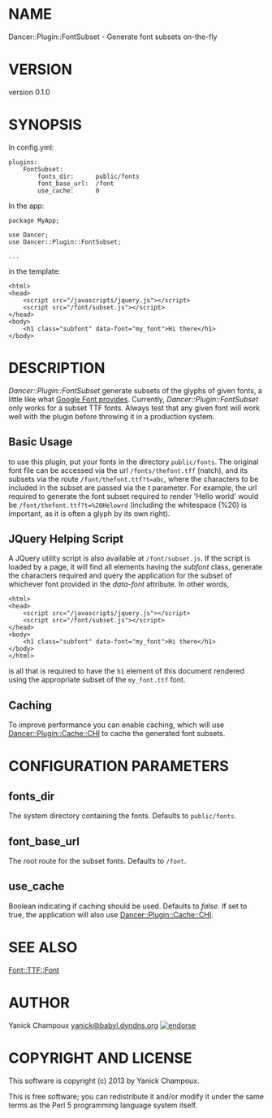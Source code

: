 # NAME

Dancer::Plugin::FontSubset - Generate font subsets on-the-fly

# VERSION

version 0.1.0

# SYNOPSIS

In config.yml:

    plugins:
        FontSubset:
            fonts_dir:      public/fonts
            font_base_url:  /font
            use_cache:      0

In the app:

    package MyApp;

    use Dancer;
    use Dancer::Plugin::FontSubset;

    ...

in the template:

    <html>
    <head>
        <script src="/javascripts/jquery.js"></script>
        <script src="/font/subset.js"></script>
    </head>
    <body>
        <h1 class="subfont" data-font="my_font">Hi there</h1>
    </body>

# DESCRIPTION

_Dancer::Plugin::FontSubset_ generate subsets of the glyphs of given fonts,
a little like what [Google Font provides](https://developers.google.com/fonts/docs/getting\_started\#Optimizing\_Requests).
Currently, _Dancer::Plugin::FontSubset_ only works for a subset TTF fonts. Always test that any
given font will work well with the plugin before throwing it in a production
system.

## Basic Usage

to use this plugin, put your fonts in the directory `public/fonts`. The
original font file can be accessed via the url `/fonts/thefont.tff` (natch),
and its subsets via the route `/font/thefont.ttf?t=abc`, where the characters 
to be included in the subset are passed via the _t_ parameter. For example,
the url required to generate the font subset required to render 'Hello world'
would be `/font/thefont.ttf?t=%20Helowrd` (including the whitespace (%20) is 
important, as it is often a glyph by its own right).

## JQuery Helping Script

A JQuery utility script is also available at `/font/subset.js`. If the script
is loaded by a page, it will find all elements having the _subfont_ class,
generate the characters required and query the application for the subset of
whichever font provided in the _data-font_ attribute. In other words, 

    <html>
    <head>
        <script src="/javascripts/jquery.js"></script>
        <script src="/font/subset.js"></script>
    </head>
    <body>
        <h1 class="subfont" data-font="my_font">Hi there</h1>
    </body>
    </html>

is all that is required to have the `h1` element of this document 
rendered using the appropriate subset of the `my_font.ttf` font.

## Caching

To improve performance you can enable caching, which will use 
[Dancer::Plugin::Cache::CHI](http://search.cpan.org/perldoc?Dancer::Plugin::Cache::CHI) to cache the generated font subsets.

# CONFIGURATION PARAMETERS

## fonts\_dir

The system directory containing the fonts. Defaults to `public/fonts`.

## font\_base\_url

The root route for the subset fonts. Defaults to `/font`.

## use\_cache

Boolean indicating if caching should be used. Defaults to _false_. If set to
true, the application will also use [Dancer::Plugin::Cache::CHI](http://search.cpan.org/perldoc?Dancer::Plugin::Cache::CHI).

# SEE ALSO

[Font::TTF::Font](http://search.cpan.org/perldoc?Font::TTF::Font)

# AUTHOR

Yanick Champoux <yanick@babyl.dyndns.org> [![endorse](http://api.coderwall.com/yanick/endorsecount.png)](http://coderwall.com/yanick)

# COPYRIGHT AND LICENSE

This software is copyright (c) 2013 by Yanick Champoux.

This is free software; you can redistribute it and/or modify it under
the same terms as the Perl 5 programming language system itself.
